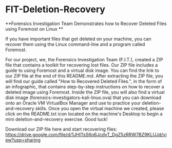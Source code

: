 # FIT-Deletion-Recovery
**Forensics Investigation Team Demonstrates how to Recover Deleted Files using Foremost on Linux
**

If you have important files that got deleted on your machine, you can recover them using the Linux command-line and a program called Foremost. 

For our project, we, the Forensics Investigation Team (F.I.T.), created a ZIP file that contains a toolkit for recovering lost files. Our ZIP file includes a guide to using Foremost and a virtual disk image. You can find the link to our ZIP file at the end of this README.md. After extracting the ZIP file, you will find our guide called "How to Recovered Deleted Files.", in the form of an infographic, that contains step-by-step instructions on how to recover a deleted image using Foremost. Inside the ZIP file, you will also find a virtual disk image (forensics-investigators-kali-linux.ova) that you can download onto an Oracle VM VirtualBox Manager and use to practice your deletion-and-recovery skills. Once you open the virtual machine we created, please click on the README.txt icon located on the machine's Desktop to begin a mini deletion-and-recovery exercise. Good luck!

Download our ZIP file here and start recovering files:
https://drive.google.com/file/d/1JHITsS6o6JcdvT_DgZ5zRRW7BZ9KLUJd/view?usp=sharing

